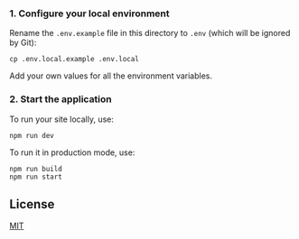 ### 1. Configure your local environment

Rename the `.env.example` file in this directory to `.env` (which
will be ignored by Git):

```
cp .env.local.example .env.local
```

Add your own values for all the environment variables.

### 2. Start the application

To run your site locally, use:

```
npm run dev
```

To run it in production mode, use:

```
npm run build
npm run start
```

## License

[MIT](https://github.com/AlterClassIO/supa-vacation/blob/master/LICENSE)

